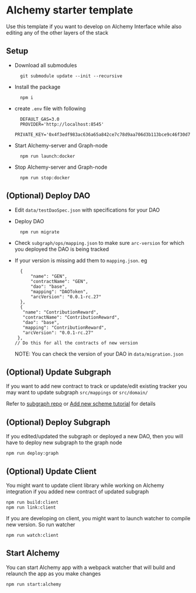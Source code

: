 # Alchemy starter template

Use this template if you want to develop on Alchemy Interface while also editing any of the other layers of the stack

## Setup

- Download all submodules

        git submodule update --init --recursive

- Install the package

        npm i

- create `.env` file with following

        DEFAULT_GAS=3.0
        PROVIDER='http://localhost:8545'
        PRIVATE_KEY='0x4f3edf983ac636a65a842ce7c78d9aa706d3b113bce9c46f30d7d21715b23b1d'

- Start Alchemy-server and Graph-node

        npm run launch:docker

- Stop Alchemy-server and Graph-node

        npm run stop:docker

## (Optional) Deploy DAO
    
- Edit `data/testDaoSpec.json` with specifications for your DAO
- Deploy DAO

        npm run migrate

- Check `subgraph/ops/mapping.json` to make sure `arc-version` for which you deployed the DAO is being tracked
- If your version is missing add them to `mapping.json`. eg

        {
            "name": "GEN",
            "contractName": "GEN",
            "dao": "base",
            "mapping": "DAOToken",
            "arcVersion": "0.0.1-rc.27"
        },
        {
         "name": "ContributionReward",
         "contractName": "ContributionReward",
         "dao": "base",
         "mapping": "ContributionReward",
         "arcVersion": "0.0.1-rc.27"
       },
      // Do this for all the contracts of new version

  NOTE: You can check the version of your DAO in `data/migration.json`

## (Optional) Update Subgraph

If you want to add new contract to track or update/edit existing tracker you may want to update subgraph `src/mappings` or `src/domain/`

Refer to [subgraph repo](https://github.com/daostack/subgraph) or [Add new scheme tutorial](https://daostack.github.io/DAOstack-Hackers-Kit/gettingStarted/setupCustomScheme/) for details

## (Optional) Deploy Subgraph

If you edited/updated the subgraph or deployed a new DAO, then you will have to deploy new subgraph to the graph node

    npm run deploy:graph

## (Optional) Update Client

You might want to update client library while working on Alchemy integration if you added new contract of updated subgraph

    npm run build:client
    npm run link:client

If you are developing on client, you might want to launch watcher to compile new version. So run watcher

    npm run watch:client

## Start Alchemy

You can start Alchemy app with a webpack watcher that will build and relaunch the app as you make changes

    npm run start:alchemy  
